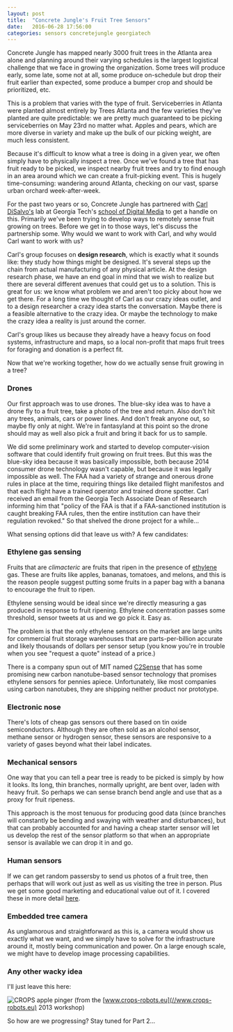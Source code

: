 ```yaml
---
layout: post
title:  "Concrete Jungle's Fruit Tree Sensors"
date:   2016-06-28 17:56:00
categories: sensors concretejungle georgiatech
---
```


Concrete Jungle has mapped nearly 3000 fruit trees in the Atlanta area alone and planning around their varying schedules is the largest logistical challenge that we face in growing the organization. Some trees will produce early, some late, some not at all, some produce on-schedule but drop their fruit earlier than expected, some produce a bumper crop and should be prioritized, etc.

This is a problem that varies with the type of fruit. Serviceberries in Atlanta were planted almost entirely by Trees Atlanta and the few varieties they've planted are quite predictable: we are pretty much guaranteed to be picking serviceberries on May 23rd no matter what. Apples and pears, which are more diverse in variety and make up the bulk of our picking weight, are much less consistent.

Because it's difficult to know what a tree is doing in a given year, we often simply have to physically inspect a tree. Once we've found a tree that has fruit ready to be picked, we inspect nearby fruit trees and try to find enough in an area around which we can create a fruit-picking event. This is hugely time-consuming: wandering around Atlanta, checking on our vast, sparse urban orchard week-after-week.

For the past two years or so, Concrete Jungle has partnered with [Carl DiSalvo's](//carldisalvo.com/) lab at Georgia Tech's [school of Digital Media](//dm.lmc.gatech.edu/) to get a handle on this. Primarily we've been trying to develop ways to remotely sense fruit growing on trees. Before we get in to those ways, let's discuss the partnership some. Why would we want to work with Carl, and why would Carl want to work with us?

Carl's group focuses on **design research**, which is exactly what it sounds like: they study how things might be designed. It's several steps up the chain from actual manufacturing of any physical article. At the design research phase, we have an end goal in mind that we wish to realize but there are several different avenues that could get us to a solution. This is great for us: we know what problem we and aren't too picky about how we get there. For a long time we thought of Carl as our crazy ideas outlet, and to a design researcher a crazy idea starts the conversation. Maybe there is a feasible alternative to the crazy idea. Or maybe the technology to make the crazy idea a reality is just around the corner.

Carl's group likes us because they already have a heavy focus on food systems, infrastructure and maps, so a local non-profit that maps fruit trees for foraging and donation is a perfect fit.

Now that we're working together, how do we actually sense fruit growing in a tree?

### Drones

Our first approach was to use drones. The blue-sky idea was to have a drone fly to a fruit tree, take a photo of the tree and return. Also don't hit any trees, animals, cars or power lines. And don't freak anyone out, so maybe fly only at night. We're in fantasyland at this point so the drone should may as well also pick a fruit and bring it back for us to sample.

We did some preliminary work and started to develop computer-vision software that could identify fruit growing on fruit trees. But this was the blue-sky idea because it was basically impossible, both because 2014 consumer drone technology wasn't capable, but because it was legally impossible as well. The FAA had a variety of strange and onerous drone rules in place at the time, requiring things like detailed flight manifestos and that each flight have a trained operator and trained drone spotter. Carl received an email from the Georgia Tech Associate Dean of Research informing him that "policy of the FAA is that if a FAA-sanctioned institution is caught breaking FAA rules, then the entire institution can have their regulation revoked." So that shelved the drone project for a while...

What sensing options did that leave us with? A few candidates:

### Ethylene gas sensing

Fruits that are *climacteric* are fruits that ripen in the presence of [ethylene](https://en.wikipedia.org/wiki/Ethylene) gas. These are fruits like apples, bananas, tomatoes, and melons, and this is the reason people suggest putting some fruits in a paper bag with a banana to encourage the fruit to ripen.

Ethylene sensing would be ideal since we're directly measuring a gas produced in response to fruit ripening. Ethylene concentration passes some threshold, sensor tweets at us and we go pick it. Easy as.

The problem is that the only ethylene sensors on the market are large units for commercial fruit storage warehouses that are parts-per-billion accurate and likely thousands of dollars per sensor setup (you know you're in trouble when you see "request a quote" instead of a price.)

There is a company spun out of MIT named [C2Sense](//www.c2sense.com) that has some promising new carbon nanotube-based sensor technology that promises ethylene sensors for pennies apiece. Unfortunately, like most companies using carbon nanotubes, they are shipping neither product nor prototype.

### Electronic nose

There's lots of cheap gas sensors out there based on tin oxide semiconductors. Although they are often sold as an alcohol sensor, methane sensor or hydrogen sensor, these sensors are responsive to a variety of gases beyond what their label indicates.

### Mechanical sensors

One way that you can tell a pear tree is ready to be picked is simply by how it looks. Its long, thin branches, normally upright, are bent over, laden with heavy fruit. So perhaps we can sense branch bend angle and use that as a proxy for fruit ripeness.

This approach is the most tenuous for producing good data (since branches will constantly be bending and swaying with weather and disturbances), but that can probably accounted for and having a cheap starter sensor will let us develop the rest of the sensor platform so that when an appropriate sensor is available we can drop it in and go.

### Human sensors

If we can get random passersby to send us photos of a fruit tree, then perhaps that will work out just as well as us visiting the tree in person. Plus we get some good marketing and educational value out of it. I covered these in more detail [here](/tree-tags).

### Embedded tree camera

As unglamorous and straightforward as this is, a camera would show us exactly what we want, and we simply have to solve for the infrastructure around it, mostly being communication and power. On a large enough scale, we might have to develop image processing capabilities.

### Any other wacky idea

I'll just leave this here:

![CROPS apple pinger](https://pbs.twimg.com/media/CX7XtelWQAADnhl.png:medium)
(from the [www.crops-robots.eu](//www.crops-robots.eu) 2013 workshop)

So how are we progressing? Stay tuned for Part 2...
